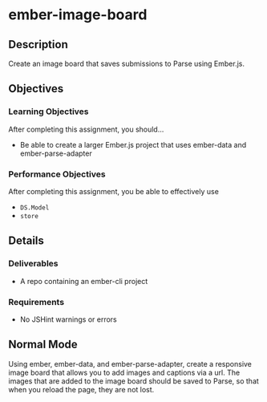 # ember-image-board

## Description
Create an image board that saves submissions to Parse using Ember.js.


## Objectives

### Learning Objectives

After completing this assignment, you should…

* Be able to create a larger Ember.js project that uses ember-data and
  ember-parse-adapter

### Performance Objectives

After completing this assignment, you be able to effectively use

* `DS.Model`
* `store`

## Details

### Deliverables

* A repo containing an ember-cli project

### Requirements

* No JSHint warnings or errors

## Normal Mode
Using ember, ember-data, and ember-parse-adapter, create a responsive image
board that allows you to add images and captions via a url. The images that are
added to the image board should be saved to Parse, so that when you reload the
page, they are not lost. 

